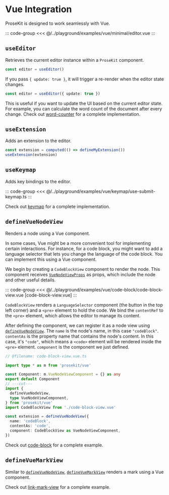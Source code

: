# Vue Integration

ProseKit is designed to work seamlessly with Vue.

::: code-group
<<< @/../playground/examples/vue/minimal/editor.vue
:::

## `useEditor`

Retrieves the current editor instance within a `ProseKit` component.

```ts
const editor = useEditor()
```

If you pass `{ update: true }`, it will trigger a re-render when the editor state changes.

```ts
const editor = useEditor({ update: true })
```

This is useful if you want to update the UI based on the current editor state.
For example, you can calculate the word count of the document after every
change. Check out [word-counter] for a complete implementation.

## `useExtension`

Adds an extension to the editor.

```ts
const extension = computed(() => defineMyExtension())
useExtension(extension)
```

## `useKeymap`

Adds key bindings to the editor.

::: code-group
<<< @/../playground/examples/vue/keymap/use-submit-keymap.ts
:::

Check out [keymap] for a complete implementation.

## `defineVueNodeView`

Renders a node using a Vue component.

In some cases, Vue might be a more convenient tool for implementing certain interactions. For instance, for a code block, you might want to add a language selector that lets you change the language of the code block. You can implement this using a Vue component.

We begin by creating a `CodeBlockView` component to render the node. This component receives [`VueNodeViewProps`] as props, which include the node and other useful details.

::: code-group
<<< @/../playground/examples/vue/code-block/code-block-view.vue [code-block-view.vue]
:::

`CodeBlockView` renders a `LanguageSelector` component (the button in the top left corner) and a `<pre>` element to hold the code. We bind the `contentRef` to the `<pre>` element, which allows the editor to manage its content.

After defining the component, we can register it as a node view using [`defineVueNodeView`]. The `name` is the node's name, in this case `"codeBlock"`. `contentAs` is the property name that contains the node's content. In this case, it's `"code"`, which means a `<code>` element will be rendered inside the `<pre>` element. `component` is the component we just defined.

```ts twoslash
// @filename: code-block-view.vue.ts

import type * as m from 'prosekit/vue'

const Component: m.VueNodeViewComponent = {} as any
export default Component
// ---cut---
import {
  defineVueNodeView,
  type VueNodeViewComponent,
} from 'prosekit/vue'
import CodeBlockView from './code-block-view.vue'

const extension = defineVueNodeView({
  name: 'codeBlock',
  contentAs: 'code',
  component: CodeBlockView as VueNodeViewComponent,
})
```

Check out [code-block] for a complete example.

## `defineVueMarkView`

Similar to [`defineVueNodeView`], [`defineVueMarkView`] renders a mark using a Vue component.

Check out [link-mark-view] for a complete example.

[keymap]: /examples/keymap
[code-block]: /examples/code-block
[link-mark-view]: /examples/link-mark-view
[word-counter]: /examples/word-counter
[`VueNodeViewProps`]: /references/vue#vue-node-view-props
[`defineVueNodeView`]: /references/vue#define-vue-node-view
[`defineVueMarkView`]: /references/vue#define-vue-mark-view
